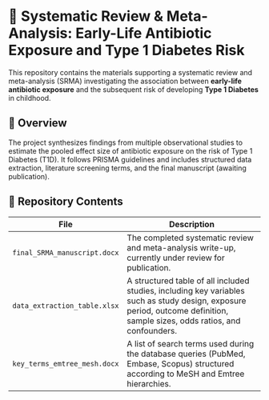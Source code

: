 # 🧠 Systematic Review & Meta-Analysis: Early-Life Antibiotic Exposure and Type 1 Diabetes Risk

This repository contains the materials supporting a systematic review and meta-analysis (SRMA) investigating the association between **early-life antibiotic exposure** and the subsequent risk of developing **Type 1 Diabetes** in childhood.

## 📝 Overview

The project synthesizes findings from multiple observational studies to estimate the pooled effect size of antibiotic exposure on the risk of Type 1 Diabetes (T1D). It follows PRISMA guidelines and includes structured data extraction, literature screening terms, and the final manuscript (awaiting publication).

## 📂 Repository Contents

| File                        | Description                                                                 |
|----------------------------|-----------------------------------------------------------------------------|
| `final_SRMA_manuscript.docx`     | The completed systematic review and meta-analysis write-up, currently under review for publication. |
| `data_extraction_table.xlsx`     | A structured table of all included studies, including key variables such as study design, exposure period, outcome definition, sample sizes, odds ratios, and confounders. |
| `key_terms_emtree_mesh.docx`     | A list of search terms used during the database queries (PubMed, Embase, Scopus) structured according to MeSH and Emtree hierarchies. |

